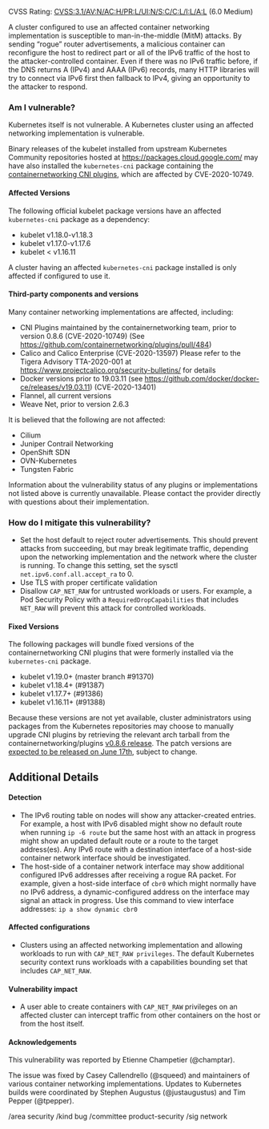 CVSS Rating: [CVSS:3.1/AV:N/AC:H/PR:L/UI:N/S:C/C:L/I:L/A:L](https://www.first.org/cvss/calculator/3.1#CVSS:3.1/AV:N/AC:H/PR:L/UI:N/S:C/C:L/I:L/A:L) (6.0 Medium)

A cluster configured to use an affected container networking implementation is susceptible to man-in-the-middle (MitM) attacks. By sending “rogue” router advertisements, a malicious container can reconfigure the host to redirect part or all of the IPv6 traffic of the host to the attacker-controlled container. Even if there was no IPv6 traffic before, if the DNS returns A (IPv4) and AAAA (IPv6) records, many HTTP libraries will try to connect via IPv6 first then fallback to IPv4, giving an opportunity to the attacker to respond.

### Am I vulnerable?

Kubernetes itself is not vulnerable. A Kubernetes cluster using an affected networking implementation is vulnerable.

Binary releases of the kubelet installed from upstream Kubernetes Community repositories hosted at https://packages.cloud.google.com/ may have also installed the `kubernetes-cni` package containing the [containernetworking CNI plugins](https://github.com/containernetworking/plugins), which are affected by CVE-2020-10749.

#### Affected Versions
The following official kubelet package versions have an affected `kubernetes-cni` package as a dependency: 
- kubelet v1.18.0-v1.18.3
- kubelet v1.17.0-v1.17.6
- kubelet < v1.16.11

A cluster having an affected `kubernetes-cni` package installed is only affected if configured to use it.
#### Third-party components and versions
Many container networking implementations are affected, including:

- CNI Plugins maintained by the containernetworking team, prior to version 0.8.6 (CVE-2020-10749) (See https://github.com/containernetworking/plugins/pull/484)
- Calico and Calico Enterprise (CVE-2020-13597)  Please refer to the Tigera Advisory TTA-2020-001 at https://www.projectcalico.org/security-bulletins/ for details
- Docker versions prior to 19.03.11 (see https://github.com/docker/docker-ce/releases/v19.03.11) (CVE-2020-13401)
- Flannel, all current versions
- Weave Net, prior to version 2.6.3

It is believed that the following are not affected:

- Cilium
- Juniper Contrail Networking
- OpenShift SDN
- OVN-Kubernetes
- Tungsten Fabric

Information about the vulnerability status of any plugins or implementations not listed above is currently unavailable. Please contact the provider directly with questions about their implementation.

### How do I mitigate this vulnerability?
- Set the host default to reject router advertisements. This should prevent attacks from succeeding, but may break legitimate traffic, depending upon the networking implementation and the network where the cluster is running. To change this setting, set the sysctl `net.ipv6.conf.all.accept_ra` to 0.
- Use TLS with proper certificate validation
- Disallow `CAP_NET_RAW` for untrusted workloads or users. For example, a Pod Security Policy with a `RequiredDropCapabilities` that includes `NET_RAW` will prevent this attack for controlled workloads.

#### Fixed Versions

The following packages will bundle fixed versions of the containernetworking CNI plugins that were formerly installed via the `kubernetes-cni` package.
- kubelet v1.19.0+ (master branch #91370)
- kubelet v1.18.4+ (#91387)
- kubelet v1.17.7+ (#91386)
- kubelet v1.16.11+ (#91388)

Because these versions are not yet available, cluster administrators using packages from the Kubernetes repositories may choose to manually upgrade CNI plugins by retrieving the relevant arch tarball from the containernetworking/plugins [v0.8.6 release](https://github.com/containernetworking/plugins/releases/tag/v0.8.6). The patch versions are [expected to be released on June 17th](https://github.com/kubernetes/sig-release/blob/master/releases/patch-releases.md#timelines), subject to change.

## Additional Details
#### Detection

- The IPv6 routing table on nodes will show any attacker-created entries. For example, a host with IPv6 disabled might show no default route when running `ip -6 route` but the same host with an attack in progress might show an updated default route or a route to the target address(es). Any IPv6 route with a destination interface of a host-side container network interface should be investigated.
- The host-side of a container network interface may show additional configured IPv6 addresses after receiving a rogue RA packet. For example, given a host-side interface of `cbr0` which might normally have no IPv6 address, a dynamic-configured address on the interface may signal an attack in progress. Use this command to view interface addresses: `ip a show dynamic cbr0`

#### Affected configurations

- Clusters using an affected networking implementation and allowing workloads to run with `CAP_NET_RAW privileges`. The default Kubernetes security context runs workloads with a capabilities bounding set that includes `CAP_NET_RAW`. 

#### Vulnerability impact

- A user able to create containers with `CAP_NET_RAW` privileges on an affected cluster can intercept traffic from other containers on the host or from the host itself.

#### Acknowledgements

This vulnerability was reported by Etienne Champetier (@champtar).

The issue was fixed by Casey Callendrello (@squeed) and maintainers of various container networking implementations. Updates to Kubernetes builds were coordinated by Stephen Augustus (@justaugustus) and Tim Pepper (@tpepper).

/area security
/kind bug
/committee product-security
/sig network
